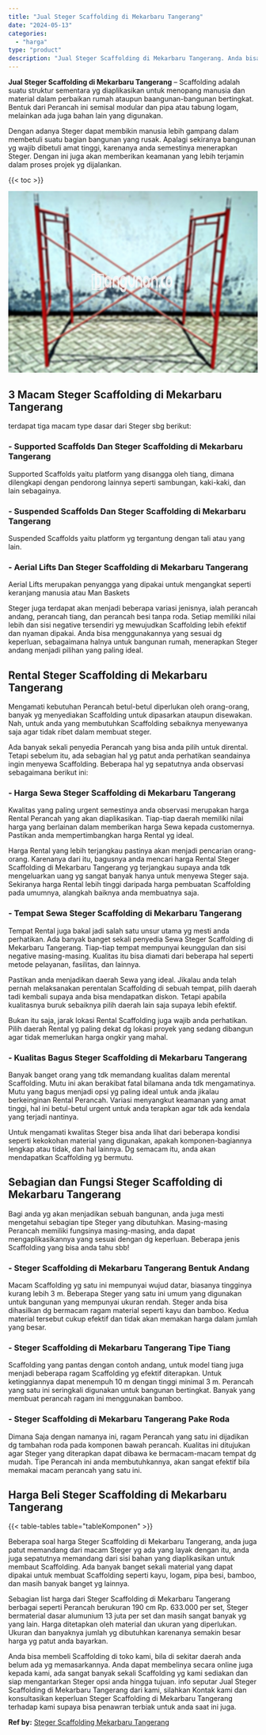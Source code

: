 ```yaml
---
title: "Jual Steger Scaffolding di Mekarbaru Tangerang"
date: "2024-05-13"
categories: 
  - "harga"
type: "product"
description: "Jual Steger Scaffolding di Mekarbaru Tangerang. Anda bisa membeli Scaffolding di toko kami, bila di sekitar daerah anda belum ada yg memasarkannya. Anda dapa..."
---
```


**Jual Steger Scaffolding di Mekarbaru Tangerang** – Scaffolding adalah suatu struktur sementara yg diaplikasikan untuk menopang manusia dan material dalam perbaikan rumah ataupun baangunan-bangunan bertingkat. Bentuk dari Perancah ini semisal modular dan pipa atau tabung logam, melainkan ada juga bahan lain yang digunakan.

Dengan adanya Steger dapat membikin manusia lebih gampang dalam membetuli suatu bagian bangunan yang rusak. Apalagi sekiranya bangunan yg wajib dibetuli amat tinggi, karenanya anda semestinya menerapkan Steger. Dengan ini juga akan memberikan keamanan yang lebih terjamin dalam proses projek yg dijalankan.

{{< toc >}}

![Jual Steger Scaffolding di Mekarbaru Tangerang](/images/sewa-scaffolding-steger-01.png)

## 3 Macam Steger Scaffolding di Mekarbaru Tangerang

terdapat tiga macam type dasar dari Steger sbg berikut:

### \- Supported Scaffolds Dan Steger Scaffolding di Mekarbaru Tangerang

Supported Scaffolds yaitu platform yang disangga oleh tiang, dimana dilengkapi dengan pendorong lainnya seperti sambungan, kaki-kaki, dan lain sebagainya.

### \- Suspended Scaffolds Dan Steger Scaffolding di Mekarbaru Tangerang

Suspended Scaffolds yaitu platform yg tergantung dengan tali atau yang lain.

### \- Aerial Lifts Dan Steger Scaffolding di Mekarbaru Tangerang

Aerial Lifts merupakan penyangga yang dipakai untuk mengangkat seperti keranjang manusia atau Man Baskets

Steger juga terdapat akan menjadi beberapa variasi jenisnya, ialah perancah andang, perancah tiang, dan perancah besi tanpa roda. Setiap memiliki nilai lebih dan sisi negative tersendiri yg mewujudkan Scaffolding lebih efektif dan nyaman dipakai. Anda bisa menggunakannya yang sesuai dg keperluan, sebagaimana halnya untuk bangunan rumah, menerapkan Steger andang menjadi pilihan yang paling ideal.

## Rental Steger Scaffolding di Mekarbaru Tangerang

Mengamati kebutuhan Perancah betul-betul diperlukan oleh orang-orang, banyak yg menyediakan Scaffolding untuk dipasarkan ataupun disewakan. Nah, untuk anda yang membutuhkan Scaffolding sebaiknya menyewanya saja agar tidak ribet dalam membuat steger.

Ada banyak sekali penyedia Perancah yang bisa anda pilih untuk dirental. Tetapi sebelum itu, ada sebagian hal yg patut anda perhatikan seandainya ingin menyewa Scaffolding. Beberapa hal yg sepatutnya anda observasi sebagaimana berikut ini:

### \- Harga Sewa Steger Scaffolding di Mekarbaru Tangerang

Kwalitas yang paling urgent semestinya anda observasi merupakan harga Rental Perancah yang akan diaplikasikan. Tiap-tiap daerah memiliki nilai harga yang berlainan dalam memberikan harga Sewa kepada customernya. Pastikan anda mempertimbangkan harga Rental yg ideal.

Harga Rental yang lebih terjangkau pastinya akan menjadi pencarian orang-orang. Karenanya dari itu, bagusnya anda mencari harga Rental Steger Scaffolding di Mekarbaru Tangerang yg terjangkau supaya anda tdk mengeluarkan uang yg sangat banyak hanya untuk menyewa Steger saja. Sekiranya harga Rental lebih tinggi daripada harga pembuatan Scaffolding pada umumnya, alangkah baiknya anda membuatnya saja.

### \- Tempat Sewa Steger Scaffolding di Mekarbaru Tangerang

Tempat Rental juga bakal jadi salah satu unsur utama yg mesti anda perhatikan. Ada banyak banget sekali penyedia Sewa Steger Scaffolding di Mekarbaru Tangerang. Tiap-tiap tempat mempunyai keunggulan dan sisi negative masing-masing. Kualitas itu bisa diamati dari beberapa hal seperti metode pelayanan, fasilitas, dan lainnya.

Pastikan anda menjadikan daerah Sewa yang ideal. Jikalau anda telah pernah melaksanakan perentalan Scaffolding di sebuah tempat, pilih daerah tadi kembali supaya anda bisa mendapatkan diskon. Tetapi apabila kualitasnya buruk sebaiknya pilih daerah lain saja supaya lebih efektif.

Bukan itu saja, jarak lokasi Rental Scaffolding juga wajib anda perhatikan. Pilih daerah Rental yg paling dekat dg lokasi proyek yang sedang dibangun agar tidak memerlukan harga ongkir yang mahal.

### \- Kualitas Bagus Steger Scaffolding di Mekarbaru Tangerang

Banyak banget orang yang tdk memandang kualitas dalam merental Scaffolding. Mutu ini akan berakibat fatal bilamana anda tdk mengamatinya. Mutu yang bagus menjadi opsi yg paling ideal untuk anda jikalau berkeinginan Rental Perancah. Variasi menyangkut keamanan yang amat tinggi, hal ini betul-betul urgent untuk anda terapkan agar tdk ada kendala yang terjadi nantinya.

Untuk mengamati kwalitas Steger bisa anda lihat dari beberapa kondisi seperti kekokohan material yang digunakan, apakah komponen-bagiannya lengkap atau tidak, dan hal lainnya. Dg semacam itu, anda akan mendapatkan Scaffolding yg bermutu.

## Sebagian dan Fungsi Steger Scaffolding di Mekarbaru Tangerang

Bagi anda yg akan menjadikan sebuah bangunan, anda juga mesti mengetahui sebagian tipe Steger yang dibutuhkan. Masing-masing Perancah memiliki fungsinya masing-masing, anda dapat mengaplikasikannya yang sesuai dengan dg keperluan. Beberapa jenis Scaffolding yang bisa anda tahu sbb!

### \- Steger Scaffolding di Mekarbaru Tangerang Bentuk Andang

Macam Scaffolding yg satu ini mempunyai wujud datar, biasanya tingginya kurang lebih 3 m. Beberapa Steger yang satu ini umum yang digunakan untuk bangunan yang mempunyai ukuran rendah. Steger anda bisa dihasilkan dg bermacam ragam material seperti kayu dan bamboo. Kedua material tersebut cukup efektif dan tidak akan memakan harga dalam jumlah yang besar.

### \- Steger Scaffolding di Mekarbaru Tangerang Tipe Tiang

Scaffolding yang pantas dengan contoh andang, untuk model tiang juga menjadi beberapa ragam Scaffolding yg efektif diterapkan. Untuk ketinggiannya dapat menempuh 10 m dengan tinggi minimal 3 m. Perancah yang satu ini seringkali digunakan untuk bangunan bertingkat. Banyak yang membuat perancah ragam ini menggunakan bamboo.

### \- Steger Scaffolding di Mekarbaru Tangerang Pake Roda

Dimana Saja dengan namanya ini, ragam Perancah yang satu ini dijadikan dg tambahan roda pada komponen bawah perancah. Kualitas ini ditujukan agar Steger yang diterapkan dapat dibawa ke bermacam-macam tempat dg mudah. Tipe Perancah ini anda membutuhkannya, akan sangat efektif bila memakai macam perancah yang satu ini.

## Harga Beli Steger Scaffolding di Mekarbaru Tangerang

{{< table-tables table="tableKomponen" >}}

Beberapa soal harga Steger Scaffolding di Mekarbaru Tangerang, anda juga patut memandang dari macam Steger yg ada yang layak dengan itu, anda juga sepatutnya memandang dari sisi bahan yang diaplikasikan untuk membaut Scaffolding. Ada banyak banget sekali material yang dapat dipakai untuk membuat Scaffolding seperti kayu, logam, pipa besi, bamboo, dan masih banyak banget yg lainnya.

Sebagian list harga dari Steger Scaffolding di Mekarbaru Tangerang berbagai seperti Perancah berukuran 190 cm Rp. 633.000 per set, Steger bermaterial dasar alumunium 13 juta per set dan masih sangat banyak yg yang lain. Harga ditetapkan oleh material dan ukuran yang diperlukan. Ukuran dan banyaknya jumlah yg dibutuhkan karenanya semakin besar harga yg patut anda bayarkan.

Anda bisa membeli Scaffolding di toko kami, bila di sekitar daerah anda belum ada yg memasarkannya. Anda dapat membelinya secara online juga kepada kami, ada sangat banyak sekali Scaffolding yg kami sediakan dan siap mengantarkan Steger opsi anda hingga tujuan. info seputar Jual Steger Scaffolding di Mekarbaru Tangerang dari kami, silahkan Kontak kami dan konsultasikan keperluan Steger Scaffolding di Mekarbaru Tangerang terhadap kami supaya bisa penawran terbiak untuk anda saat ini juga.

**Ref by:** [Steger Scaffolding Mekarbaru Tangerang](https://id.wikipedia.org/wiki/Steger)
